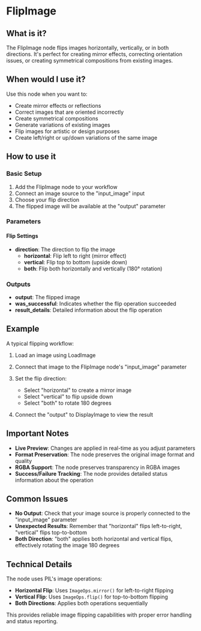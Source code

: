 # FlipImage

## What is it?

The FlipImage node flips images horizontally, vertically, or in both directions. It's perfect for creating mirror effects, correcting orientation issues, or creating symmetrical compositions from existing images.

## When would I use it?

Use this node when you want to:

- Create mirror effects or reflections
- Correct images that are oriented incorrectly
- Create symmetrical compositions
- Generate variations of existing images
- Flip images for artistic or design purposes
- Create left/right or up/down variations of the same image

## How to use it

### Basic Setup

1. Add the FlipImage node to your workflow
1. Connect an image source to the "input_image" input
1. Choose your flip direction
1. The flipped image will be available at the "output" parameter

### Parameters

#### Flip Settings

- **direction**: The direction to flip the image
    - **horizontal**: Flip left to right (mirror effect)
    - **vertical**: Flip top to bottom (upside down)
    - **both**: Flip both horizontally and vertically (180° rotation)

### Outputs

- **output**: The flipped image
- **was_successful**: Indicates whether the flip operation succeeded
- **result_details**: Detailed information about the flip operation

## Example

A typical flipping workflow:

1. Load an image using LoadImage
1. Connect that image to the FlipImage node's "input_image" parameter
1. Set the flip direction:

    - Select "horizontal" to create a mirror image
    - Select "vertical" to flip upside down
    - Select "both" to rotate 180 degrees
1. Connect the "output" to DisplayImage to view the result

## Important Notes

- **Live Preview**: Changes are applied in real-time as you adjust parameters
- **Format Preservation**: The node preserves the original image format and quality
- **RGBA Support**: The node preserves transparency in RGBA images
- **Success/Failure Tracking**: The node provides detailed status information about the operation

## Common Issues

- **No Output**: Check that your image source is properly connected to the "input_image" parameter
- **Unexpected Results**: Remember that "horizontal" flips left-to-right, "vertical" flips top-to-bottom
- **Both Direction**: "both" applies both horizontal and vertical flips, effectively rotating the image 180 degrees

## Technical Details

The node uses PIL's image operations:

- **Horizontal Flip**: Uses `ImageOps.mirror()` for left-to-right flipping
- **Vertical Flip**: Uses `ImageOps.flip()` for top-to-bottom flipping
- **Both Directions**: Applies both operations sequentially

This provides reliable image flipping capabilities with proper error handling and status reporting.
